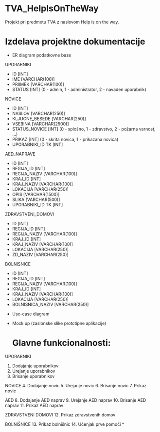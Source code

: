 # TVA_HelpIsOnTheWay
Projekt pri predmetu TVA z naslovom Help is on the way. 

# Izdelava projektne dokumentacije
* ER diagram podatkovne baze

UPORABNIKI
  - ID [INT]
  - IME [VARCHAR(100)]
  - PRIIMEK [VARCHAR(100)]
  - STATUS [INT] (0 - admin, 1 - administrator, 2 - navaden uporabnik) 
  
NOVICE
  - ID [INT]
  - NASLOV [VARCHAR(250)]
  - KLJUCNE_BESEDE [VARCHAR(250)]
  - VSEBINA [VARCHAR(2500)]
  - STATUS_NOVICE [INT] (0 - splošno, 1 - zdravstvo, 2 - požarna varnost, ...)
  - PRIKAZ [INT] (0 - skrita novica, 1 - prikazana novica)
  - UPORABNIKI_ID TK [INT]
  
AED_NAPRAVE
  - ID [INT]
  - REGIJA_ID [INT]
  - REGIJA_NAZIV [VARCHAR(100)]
  - KRAJ_ID [INT]
  - KRAJ_NAZIV [VARCHAR(100)]
  - LOKACIJA [VARCHAR(250)]
  - OPIS [VARCHAR(1500)] 
  - SLIKA [VARCHAR(500)]
  - UPORABNIKI_ID TK [INT]
  
ZDRAVSTVENI_DOMOVI
  - ID [INT]
  - REGIJA_ID [INT]
  - REGIJA_NAZIV [VARCHAR(100)]
  - KRAJ_ID [INT]
  - KRAJ_NAZIV [VARCHAR(100)]
  - LOKACIJA [VARCHAR(250)]
  - ZD_NAZIV [VARCHAR(250)]

BOLNISNICE
  - ID [INT]
  - REGIJA_ID [INT]
  - REGIJA_NAZIV [VARCHAR(100)]
  - KRAJ_ID [INT]
  - KRAJ_NAZIV [VARCHAR(100)]
  - LOKACIJA [VARCHAR(250)]
  - BOLNISNICA_NAZIV [VARCHAR(250)]
  
* Use-case diagram
* Mock up (zaslonske slike prototipne aplikacije)

  # Glavne funkcionalnosti:
  
UPORABNIKI 
  1. Dodajanje uporabnikov 
  2. Urejanje uporabnikov 
  3. Brisanje uporabnikov 

NOVICE 
  4. Dodajanje novic
  5. Urejanje novic
  6. Brisanje novic 
  7. Prikaz novic 

AED
  8. Dodajanje AED naprav 
  9. Urejanje AED naprav
  10. Brisanje AED naprav
  11. Prikaz AED naprav 

ZDRAVSTVENI DOMOVI 
  12. Prikaz zdravstvenih domov 

BOLNIŠNICE
  13. Prikaz bolnišnic 
  14. Učenjak prve pomoči 
  *

